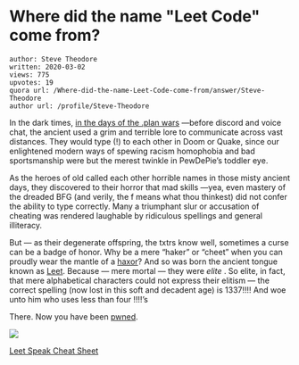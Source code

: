 # Where did the name "Leet Code" come from?

	author: Steve Theodore
	written: 2020-03-02
	views: 775
	upvotes: 19
	quora url: /Where-did-the-name-Leet-Code-come-from/answer/Steve-Theodore
	author url: /profile/Steve-Theodore


In the dark times, [in the days of the .plan wars](http://dk.toastednet.org/dotPlan/romeroplan_1997.htm) —before discord and voice chat, the ancient used a grim and terrible lore to communicate across vast distances. They would type (!) to each other in Doom or Quake, since our enlightened modern ways of spewing racism homophobia and bad sportsmanship were but the merest twinkle in PewDePie’s toddler eye.

As the heroes of old called each other horrible names in those misty ancient days, they discovered to their horror that mad skills —yea, even mastery of the dreaded BFG (and verily, the f means what thou thinkest) did not confer the ability to type correctly. Many a triumphant slur or accusation of cheating was rendered laughable by ridiculous spellings and general illiteracy.

But — as their degenerate offspring, the txtrs know well, sometimes a curse can be a badge of honor. Why be a mere “haker” or “cheet” when you can proudly wear the mantle of a [haxor](https://en.m.wiktionary.org/wiki/haxor)? And so was born the ancient tongue known as [Leet](https://en.m.wikipedia.org/wiki/Leet). Because — mere mortal — they were _elite_ . So elite, in fact, that mere alphabetical characters could not express their elitism — the correct spelling (now lost in this soft and decadent age) is 1337!!!! And woe unto him who uses less than four !!!!’s

There. Now you have been [pwned](https://www.urbandictionary.com/define.php?term=pwned).

![](https://qph.fs.quoracdn.net/main-qimg-6c940197929a96a7af047c483c60daf5)

[Leet Speak Cheat Sheet](http://www.gamehouse.com/blog/leet-speak-cheat-sheet/)

